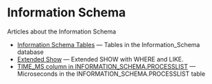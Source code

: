 # Information Schema

Articles about the Information Schema

- [Information Schema Tables](/sql-statements-structure/sql-statements/administrative-sql-statements/system-tables/information-schema/information-schema-tables/) — Tables in the Information_Schema database
- [Extended Show](/sql-statements-structure/sql-statements/administrative-sql-statements/show/extended-show/) — Extended SHOW with WHERE and LIKE.
- [TIME_MS column in INFORMATION_SCHEMA.PROCESSLIST](/sql-statements-structure/sql-statements/administrative-sql-statements/system-tables/information-schema/time_ms-column-in-information_schemaprocesslist/) — Microseconds in the INFORMATION_SCHEMA.PROCESSLIST table